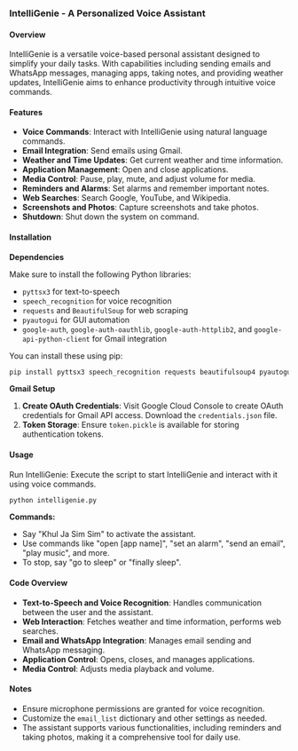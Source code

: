 ### IntelliGenie - A Personalized Voice Assistant

#### Overview
IntelliGenie is a versatile voice-based personal assistant designed to simplify your daily tasks. With capabilities including sending emails and WhatsApp messages, managing apps, taking notes, and providing weather updates, IntelliGenie aims to enhance productivity through intuitive voice commands.

#### Features
- **Voice Commands**: Interact with IntelliGenie using natural language commands.
- **Email Integration**: Send emails using Gmail.
- **Weather and Time Updates**: Get current weather and time information.
- **Application Management**: Open and close applications.
- **Media Control**: Pause, play, mute, and adjust volume for media.
- **Reminders and Alarms**: Set alarms and remember important notes.
- **Web Searches**: Search Google, YouTube, and Wikipedia.
- **Screenshots and Photos**: Capture screenshots and take photos.
- **Shutdown**: Shut down the system on command.

#### Installation

**Dependencies**

Make sure to install the following Python libraries:
- `pyttsx3` for text-to-speech
- `speech_recognition` for voice recognition
- `requests` and `BeautifulSoup` for web scraping
- `pyautogui` for GUI automation
- `google-auth`, `google-auth-oauthlib`, `google-auth-httplib2`, and `google-api-python-client` for Gmail integration

You can install these using pip:

```bash
pip install pyttsx3 speech_recognition requests beautifulsoup4 pyautogui google-auth google-auth-oauthlib google-auth-httplib2 google-api-python-client
```

**Gmail Setup**

1. **Create OAuth Credentials**: Visit Google Cloud Console to create OAuth credentials for Gmail API access. Download the `credentials.json` file.
2. **Token Storage**: Ensure `token.pickle` is available for storing authentication tokens.

#### Usage
Run IntelliGenie: Execute the script to start IntelliGenie and interact with it using voice commands.

```bash
python intelligenie.py
```

**Commands:**
- Say "Khul Ja Sim Sim" to activate the assistant.
- Use commands like "open [app name]", "set an alarm", "send an email", "play music", and more.
- To stop, say "go to sleep" or "finally sleep".

#### Code Overview
- **Text-to-Speech and Voice Recognition**: Handles communication between the user and the assistant.
- **Web Interaction**: Fetches weather and time information, performs web searches.
- **Email and WhatsApp Integration**: Manages email sending and WhatsApp messaging.
- **Application Control**: Opens, closes, and manages applications.
- **Media Control**: Adjusts media playback and volume.

#### Notes
- Ensure microphone permissions are granted for voice recognition.
- Customize the `email_list` dictionary and other settings as needed.
- The assistant supports various functionalities, including reminders and taking photos, making it a comprehensive tool for daily use.

